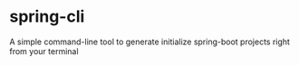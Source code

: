 # spring-cli
A simple command-line tool to generate initialize spring-boot projects right from your terminal
